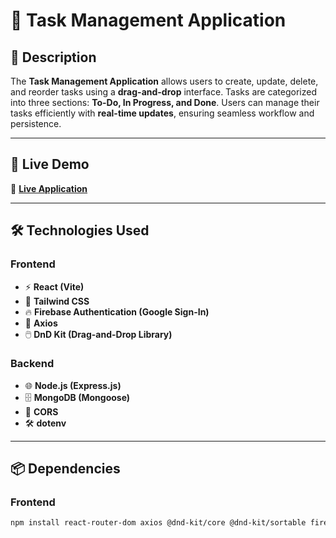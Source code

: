 # 📝 Task Management Application

## 📌 Description
The **Task Management Application** allows users to create, update, delete, and reorder tasks using a **drag-and-drop** interface. Tasks are categorized into three sections: **To-Do, In Progress, and Done**. Users can manage their tasks efficiently with **real-time updates**, ensuring seamless workflow and persistence.

---

## 🚀 Live Demo
🔗 **[Live Application](https://task-management-sajmul.web.app)**  

---

## 🛠️ Technologies Used
### **Frontend**
- ⚡ **React (Vite)**
- 🎨 **Tailwind CSS**
- 🔥 **Firebase Authentication (Google Sign-In)**
- 🔄 **Axios**
- 🖱️ **DnD Kit (Drag-and-Drop Library)**

### **Backend**
- 🌐 **Node.js (Express.js)**
- 🗄️ **MongoDB (Mongoose)**
- 🔧 **CORS**
- 🛠️ **dotenv**

---

## 📦 Dependencies
### **Frontend**
```bash
npm install react-router-dom axios @dnd-kit/core @dnd-kit/sortable firebase tailwindcss
